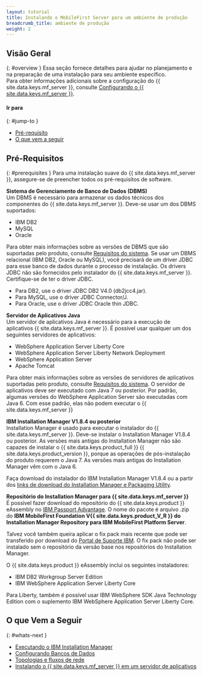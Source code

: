 ```yaml
---
layout: tutorial
title: Instalando o MobileFirst Server para um ambiente de produção
breadcrumb_title: ambiente de produção
weight: 2
---
```

<!-- NLS_CHARSET=UTF-8 -->
## Visão Geral
{: #overview }
Essa seção fornece detalhes para ajudar no planejamento e na preparação de uma instalação para seu ambiente específico.  
Para obter informações adicionais sobre a configuração do {{ site.data.keys.mf_server }}, consulte [Configurando o {{ site.data.keys.mf_server }}](server-configuration).

#### Ir para
{: #jump-to }

* [Pré-requisito](#prerequisites)
* [O que vem a seguir](#whats-next)

## Pré-Requisitos
{: #prerequisites }
Para uma instalação suave do {{ site.data.keys.mf_server }}, assegure-se de preencher todos os pré-requisitos de software.

**Sistema de Gerenciamento de Banco de Dados (DBMS)**  
Um DBMS é necessário para armazenar os dados técnicos dos componentes do {{ site.data.keys.mf_server }}. Deve-se usar um dos DBMS suportados:

* IBM DB2 
* MySQL
* Oracle

Para obter mais informações sobre as versões de DBMS que são suportadas pelo produto, consulte [Requisitos do sistema](../../product-overview/requirements). Se usar um DBMS relacional (IBM DB2, Oracle ou MySQL), você precisará de um driver JDBC para esse banco de dados durante o processo de instalação. Os drivers JDBC não são fornecidos pelo instalador do {{ site.data.keys.mf_server }}. Certifique-se de ter o driver JDBC.

* Para DB2, use o driver JDBC DB2 V4.0 (db2jcc4.jar).
* Para MySQL, use o driver JDBC Connector/J.
* Para Oracle, use o driver JDBC Oracle thin JDBC.

**Servidor de Aplicativos Java**  
Um servidor de aplicativos Java é necessário para a execução de aplicativos {{ site.data.keys.mf_server }}. É possível usar qualquer um dos seguintes servidores de aplicativos:

* WebSphere Application Server Liberty Core
* WebSphere Application Server Liberty Network Deployment
* WebSphere Application Server
* Apache Tomcat

Para obter mais informações sobre as versões de servidores de aplicativos suportadas pelo produto, consulte [Requisitos do sistema](../../product-overview/requirements). O servidor de aplicativos deve ser executado com Java 7 ou posterior. Por padrão, algumas versões do WebSphere Application Server são executadas com Java 6. Com esse padrão, elas não podem executar o {{ site.data.keys.mf_server }}

**IBM Installation Manager V1.8.4 ou posterior**  
Installation Manager é usado para executar o instalador do {{ site.data.keys.mf_server }}. Deve-se instalar o Installation Manager V1.8.4 ou posterior. As versões mais antigas do Installation Manager não são capazes de instalar o {{ site.data.keys.product_full }} {{ site.data.keys.product_version }}, porque as operações de pós-instalação do produto requerem o Java 7. As versões mais antigas do Installation Manager vêm com o Java 6.

Faça download do instalador do IBM Installation Manager V1.8.4 ou a partir dos [links de download do Installation Manager e Packaging Utility](http://www.ibm.com/support/docview.wss?uid=swg27025142).

**Repositório do Installation Manager para {{ site.data.keys.mf_server }}**  
É possível fazer download do repositório do {{ site.data.keys.product }} eAssembly no [IBM Passport Advantage](http://www.ibm.com/software/passportadvantage/pao_customers.htm). O nome do pacote é arquivo .zip do **IBM MobileFirst Foundation V{{ site.data.keys.product_V_R }} do Installation Manager Repository para IBM MobileFirst Platform Server**.

Talvez você também queira aplicar o fix pack mais recente que pode ser transferido por download do [Portal de Suporte IBM](http://www.ibm.com/support/entry/portal/product/other_software/ibm_mobilefirst_platform_foundation). O fix pack não pode ser instalado sem o repositório da versão base nos repositórios do Installation Manager.

O {{ site.data.keys.product }} eAssembly inclui os seguintes instaladores:

* IBM DB2 Workgroup Server Edition
* IBM WebSphere Application Server Liberty Core

Para Liberty, também é possível usar IBM WebSphere SDK Java Technology Edition com o suplemento IBM WebSphere Application Server Liberty Core.

## O que Vem a Seguir
{: #whats-next }

* [Executando o IBM Installation Manager](installation-manager)
* [Configurando Bancos de Dados](databases)
* [Topologias e fluxos de rede](topologies)
* [Instalando o {{ site.data.keys.mf_server }} em um servidor de aplicativos](appserver)

